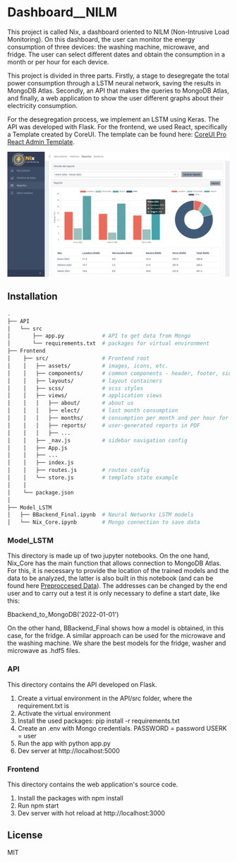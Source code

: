 # Dashboard__NILM

This project is called Nix, a dashboard oriented to NILM (Non-Intrusive Load Monitoring). On this dashboard, the user can monitor the energy consumption of three devices: the washing machine, microwave, and fridge. The user can select different dates and obtain the consumption in a month or per hour for each device.

This project is divided in three parts. Firstly, a stage to desegregate the total power consumption through a LSTM neural network, saving the results in MongoDB Atlas. Secondly, an API that makes the queries to MongoDB Atlas, and finally, a web application to show the user different graphs about their electricity consumption. 

For the desegregation process, we implement an LSTM using Keras. The API was developed with Flask. For the frontend, we used React, specifically a Template created by CoreUI. The template can be found here: [CoreUI Pro React Admin Template](https://coreui.io/pro/react). 

![](static/example.png)


## Installation 

``` bash
.
├── API
│   └── src
│       ├── app.py            # API to get data from Mongo
│       └── requirements.txt  # packages for virtual environment
├── Frontend
│    ├── src/                 # Frontend root
│    │   ├── assets/          # images, icons, etc.
│    │   ├── components/      # common components - header, footer, sidebar, etc.
│    │   ├── layouts/         # layout containers
│    │   ├── scss/            # scss styles
│    │   ├── views/           # application views 
│    │   │   ├── about/       # about us
│    │   │   ├── elect/       # last month consumption
│    │   │   ├── months/      # consumption per month and per hour for each device
│    │   │   ├── reports/     # user-generated reports in PDF
│    │   │   ├── ...
│    │   ├── _nav.js          # sidebar navigation config
│    │   ├── App.js
│    │   ├── ...
│    │   ├── index.js
│    │   ├── routes.js        # routes config
│    │   └── store.js         # template state example 
│    │
│    └── package.json
│
├── Model_LSTM
│   ├── BBackend_Final.ipynb  # Neural Networks LSTM models 
│   └── Nix_Core.ipynb        # Mongo connection to save data

```


### Model_LSTM

This directory is made up of two jupyter notebooks. On the one hand, Nix_Core has the main function that allows connection to MongoDB Atlas. For this, it is necessary to provide the location of the trained models and the data to be analyzed, the latter is also built in this notebook (and can be found here [Preproccesed Data](https://drive.google.com/drive/folders/1d7CwdO99v2v_0pWSBRJlDpGFPcLnFrW4?usp=sharing)). The addresses can be changed by the end user and to carry out a test it is only necessary to define a start date, like this:

Bbackend_to_MongoDB('2022-01-01')

On the other hand, BBackend_Final shows how a model is obtained, in this case, for the fridge. A similar approach can be used for the microwave and the washing machine. We share the best models for the fridge, washer and microwave as .hdf5 files.

### API 
This directory contains the API developed on Flask. 

1. Create a virtual environment in the API/src folder, where the requirement.txt is
2. Activate the virtual environment
3. Install the used packages: pip install -r requirements.txt
4. Create an .env with Mongo credentials.
     PASSWORD = password
     USERK = user
5. Run the app with python app.py
6. Dev server at http://localhost:5000 



### Frontend
This directory contains the web application's source code. 

1. Install the packages with npm install
2. Run npm start
3. Dev server with hot reload at http://localhost:3000


## License

MIT
